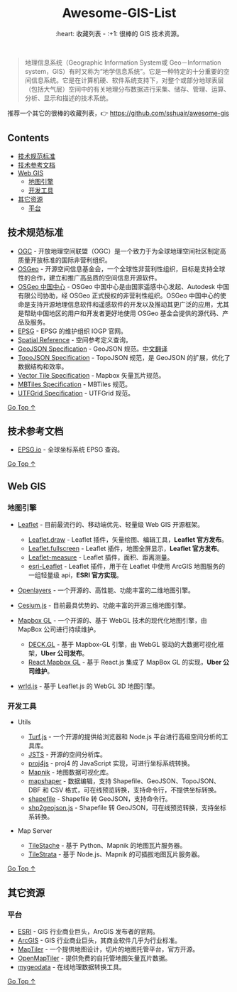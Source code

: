 <div align="center">
  <h1>Awesome-GIS-List</h1>

  <p>:heart: 收藏列表 - :+1: 很棒的 GIS 技术资源。</p>
</div>

<br />

> 地理信息系统（Geographic Information System或 Geo－Information system，GIS）有时又称为“地学信息系统”。它是一种特定的十分重要的空间信息系统。它是在计算机硬、软件系统支持下，对整个或部分地球表层（包括大气层）空间中的有关地理分布数据进行采集、储存、管理、运算、分析、显示和描述的技术系统。

推荐一个其它的很棒的收藏列表，:point_right: https://github.com/sshuair/awesome-gis

## Contents

- [技术规范标准](#技术规范标准)
- [技术参考文档](#技术参考文档)
- [Web GIS](#web-gis)
  - [地图引擎](#地图引擎)
  - [开发工具](#开发工具)
- [其它资源](#其它资源)
  - [平台](#平台)

## 技术规范标准

- [OGC](http://www.opengeospatial.org/) - 开放地理空间联盟（OGC）是一个致力于为全球地理空间社区制定高质量开放标准的国际非营利组织。
- [OSGeo](https://www.osgeo.org/) - 开源空间信息基金会，一个全球性非营利性组织，目标是支持全球性的合作，建立和推广高品质的空间信息开源软件。
- [OSGeo 中国中心](https://www.osgeo.cn/) - OSGeo 中国中心是由国家遥感中心发起、Autodesk 中国有限公司协助，经 OSGeo 正式授权的非营利性组织。OSGeo 中国中心的使命是支持开源地理信息软件和遥感软件的开发以及推动其更广泛的应用，尤其是帮助中国地区的用户和开发者更好地使用 OSGeo 基金会提供的源代码、产品及服务。
- [EPSG](http://www.epsg.org/) - EPSG 的维护组织 IOGP 官网。
- [Spatial Reference](https://spatialreference.org/) - 空间参考定义查询。
- [GeoJSON Specification](https://geojson.org/) - GeoJSON 规范。[中文翻译](https://www.oschina.net/translate/geojson-spec?cmp)
- [TopoJSON Specification](https://github.com/topojson/topojson-specification) - TopoJSON 规范，是 GeoJSON 的扩展，优化了数据结构和效率。
- [Vector Tile Specification](https://github.com/mapbox/vector-tile-spec) - Mapbox 矢量瓦片规范。
- [MBTiles Specification](https://github.com/mapbox/mbtiles-spec) - MBTiles 规范。
- [UTFGrid Specification](https://github.com/mapbox/utfgrid-spec) - UTFGrid 规范。

[Go Top ↑](#awesome-gis-list)

## 技术参考文档

- [EPSG.io](http://epsg.io/) - 全球坐标系统 EPSG 查询。

[Go Top ↑](#awesome-gis-list)

## Web GIS

### 地图引擎

- [Leaflet](https://leafletjs.com/) - 目前最流行的、移动端优先、轻量级 Web GIS 开源框架。
  - [Leaflet.draw](https://github.com/Leaflet/Leaflet.draw) - Leaflet 插件，矢量绘图、编辑工具，**Leaflet 官方发布**。
  - [Leaflet.fullscreen](https://github.com/Leaflet/Leaflet.fullscreen) - Leaflet 插件，地图全屏显示，**Leaflet 官方发布**。
  - [Leaflet-measure](https://github.com/ljagis/leaflet-measure) - Leaflet 插件，面积、距离测量。
  - [esri-Leaflet](https://github.com/Esri/esri-leaflet) - Leaflet 插件，用于在 Leaflet 中使用 ArcGIS 地图服务的一组轻量级 api，**ESRI 官方实现**。
  
- [Openlayers](https://openlayers.org/) - 一个开源的、高性能、功能丰富的二维地图引擎。

- [Cesium.js](https://cesiumjs.org/) - 目前最具优势的、功能丰富的开源三维地图引擎。

- [Mapbox GL](https://docs.mapbox.com/mapbox-gl-js/overview/) - 一个开源的、基于 WebGL 技术的现代化地图引擎，由 MapBox 公司进行持续维护。
  - [DECK.GL](https://deck.gl/) - 基于 Mapbox-GL 引擎，由 WebGL 驱动的大数据可视化框架，**Uber 公司发布**。
  - [React Mapbox GL](https://uber.github.io/react-map-gl/) - 基于 React.js 集成了 MapBox GL 的实现，**Uber 公司维护**。
  
- [wrld.js](https://www.wrld3d.com/) - 基于 Leaflet.js 的 WebGL 3D 地图引擎。

### 开发工具

- Utils
  - [Turf.js](http://turfjs.org/) - 一个开源的提供给浏览器和 Node.js 平台进行高级空间分析的工具库。
  - [JSTS](https://github.com/bjornharrtell/jsts) - 开源的空间分析库。
  - [proj4js](http://proj4js.org/) - proj4 的 JavaScript 实现，可进行坐标系统转换。
  - [Mapnik](https://mapnik.org/) - 地图数据可视化库。
  - [mapshaper](https://mapshaper.org/) - 数据编辑，支持 Shapefile、GeoJSON、TopoJSON、DBF 和 CSV 格式，可在线预览转换，支持命令行，不提供坐标转换。
  - [shapefile](https://github.com/mbostock/shapefile) - Shapefile 转 GeoJSON，支持命令行。
  - [shp2geojson.js](https://github.com/gipong/shp2geojson.js) - Shapefile 转 GeoJSON，可在线预览转换，支持坐标系转换。
  
- Map Server
  - [TileStache](http://tilestache.org/) - 基于 Python、Mapnik 的地图瓦片服务器。
  - [TileStrata](https://github.com/naturalatlas/tilestrata) - 基于 Node.js、Mapnik 的可插拔地图瓦片服务器。

[Go Top ↑](#awesome-gis-list)

## 其它资源

### 平台

- [ESRI](https://www.esri.com/) - GIS 行业商业巨头，ArcGIS 发布者的官网。
- [ArcGIS](https://www.arcgis.com/) - GIS 行业商业巨头，其商业软件几乎为行业标准。
- [MapTiler](https://www.maptiler.com/) - 一个提供地图设计，切片的地图托管平台，官方开源。
- [OpenMapTiler](https://openmaptiles.org/) - 提供免费的自托管地图矢量瓦片数据。
- [mygeodata](https://mygeodata.cloud/converter/) - 在线地理数据转换工具。

[Go Top ↑](#awesome-gis-list)
